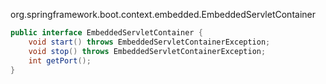 org.springframework.boot.context.embedded.EmbeddedServletContainer


```java
public interface EmbeddedServletContainer {
	void start() throws EmbeddedServletContainerException;
	void stop() throws EmbeddedServletContainerException;
	int getPort();
}
```